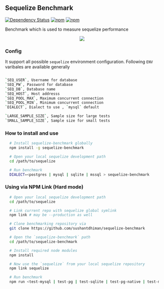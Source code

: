 ## Sequelize Benchmark
[![Dependency Status](https://david-dm.org/sushantdhiman/sequelize-benchmark.svg?style=flat-square)](https://david-dm.org/sushantdhiman/sequelize-benchmark)
[![npm](https://img.shields.io/npm/v/sequelize-benchmark.svg?maxAge=2592000&style=flat-square)](https://www.npmjs.com/package/sequelize-benchmark)
[![npm](https://img.shields.io/npm/dm/sequelize-benchmark.svg?maxAge=2592000&style=flat-square)](https://www.npmjs.com/package/sequelize-benchmark)

Benchmark which is used to measure sequelize performance

<p align="center"><img src="http://i.imgur.com/KIu67yV.png" /></p>

### Config

It support all possible `sequelize` environment configuration. Following `ENV` varibales are available generally

```bash

`SEQ_USER`, Username for database
`SEQ_PW`, Password for database
`SEQ_DB`, Database name
`SEQ_HOST`, Host addresss
`SEQ_POOL_MAX`, Maximum concurrent connection
`SEQ_POOL_MIN`, Minimum concurrent connection
`DIALECT`, Dialect to use , `mysql` default

`LARGE_SAMPLE_SIZE`, Sample size for large tests
`SMALL_SAMPLE_SIZE`, Sample size for small tests

```

### How to install and use

```bash
  # Install sequelize-benchmark globally
  npm install -g sequelize-benchmark

  # Open your local sequelize development path
  cd /path/to/sequelize

  # Run benchmark
  DIALECT=<postgres | mysql | sqlite | mssql > sequelize-benchmark
```

### Using via NPM Link (Hard mode)

```bash
  # Open your local sequelize development path
  cd /path/to/sequelize

  # Link current repo with sequelize global symlink
  npm link # may be --production as well

  # Clone benchmarking repository via
  git clone https://github.com/sushantdhiman/sequelize-benchmark

  # Open the `sequelize-benchmark` path
  cd /path/to/sequelize-benchmark

  # Install required node modules
  npm install

  # Now use the `sequelize` from your local sequelize repository
  npm link sequelize

  # Run benchmark
  npm run <test-mysql | test-pg | test-sqlite | test-pg-native | test-mssql>
```
